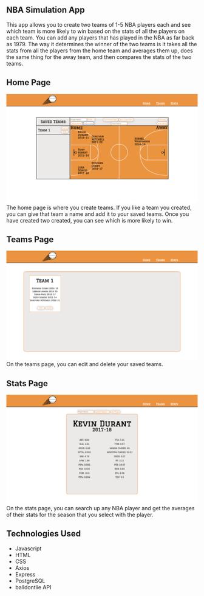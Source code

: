 ## NBA Simulation App
This app allows you to create two teams of 1-5 NBA players each and see which team is more likely to win based on the stats of all the players on each team. You can add any players that has played in the NBA as far back as 1979. The way it determines the winner of the two teams is it takes all the stats from all the players from the home team and averages them up, does the same thing for the away team, and then compares the stats of the two teams.

## Home Page
![Home Page](./client/Images/home-page.png)
The home page is where you create teams. If you like a team you created, you can give that team a name and add it to your saved teams. Once you have created two created, you can see which is more likely to win.

## Teams Page
![Teams Page](./client/Images/teams-page.png)
On the teams page, you can edit and delete your saved teams.

## Stats Page
![Stats Page](./client/Images/stats-page.png)
On the stats page, you can search up any NBA player and get the averages of their stats for the season that you select with the player.

## Technologies Used
- Javascript
- HTML
- CSS
- Axios
- Express
- PostgreSQL
- balldontlie API

